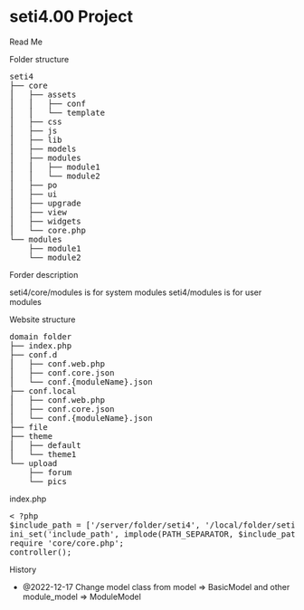 # seti4.00 Project

Read Me

Folder structure

<pre>
seti4
├── core
⎪   ├── assets
⎪   ⎪   ├── conf
⎪   ⎪   └── template
⎪   ├── css
⎪   ├── js
⎪   ├── lib
⎪   ├── models
⎪   ├── modules
⎪   ⎪   ├── module1
⎪   ⎪   └── module2
⎪   ├── po
⎪   ├── ui
⎪   ├── upgrade
⎪   ├── view
⎪   ├── widgets
⎪   └── core.php
└── modules
    ├── module1
    └── module2
</pre>

Forder description

seti4/core/modules is for system modules
seti4/modules is for user modules

Website structure
<pre>
domain folder
├── index.php
├── conf.d
⎪   ├── conf.web.php
⎪   ├── conf.core.json
⎪   └── conf.{moduleName}.json
├── conf.local
⎪   ├── conf.web.php
⎪   ├── conf.core.json
⎪   └── conf.{moduleName}.json
├── file
├── theme
⎪   ├── default
⎪   └── theme1
└── upload
    ├── forum
    └── pics
</pre>

index.php
<pre>
< ?php
$include_path = ['/server/folder/seti4', '/local/folder/seti4', ini_get('include_path')];
ini_set('include_path', implode(PATH_SEPARATOR, $include_path));
require 'core/core.php';
controller();
</pre>
History
- @2022-12-17 Change model class from model => BasicModel and other module_model => ModuleModel
